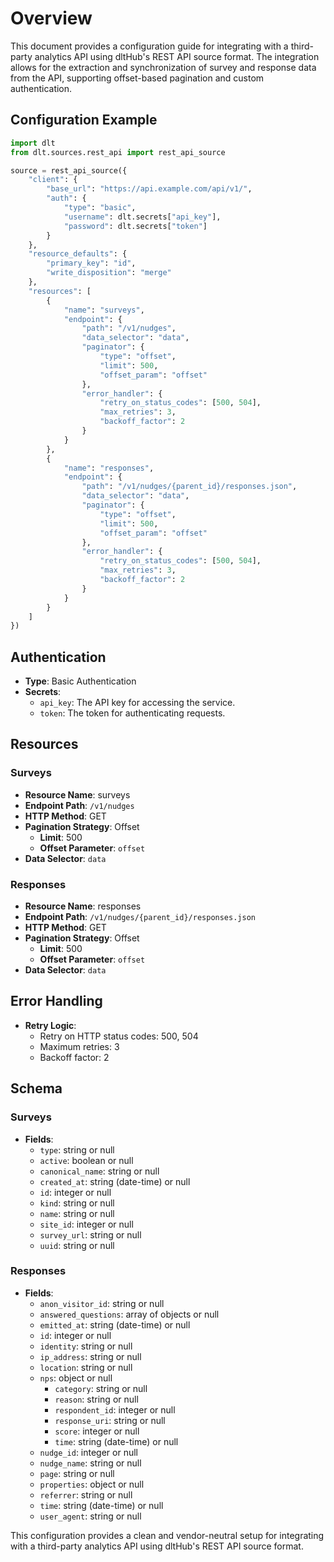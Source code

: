 # Overview

This document provides a configuration guide for integrating with a third-party analytics API using dltHub's REST API source format. The integration allows for the extraction and synchronization of survey and response data from the API, supporting offset-based pagination and custom authentication.

## Configuration Example

```python
import dlt
from dlt.sources.rest_api import rest_api_source

source = rest_api_source({
    "client": {
        "base_url": "https://api.example.com/api/v1/",
        "auth": {
            "type": "basic",
            "username": dlt.secrets["api_key"],
            "password": dlt.secrets["token"]
        }
    },
    "resource_defaults": {
        "primary_key": "id",
        "write_disposition": "merge"
    },
    "resources": [
        {
            "name": "surveys",
            "endpoint": {
                "path": "/v1/nudges",
                "data_selector": "data",
                "paginator": {
                    "type": "offset",
                    "limit": 500,
                    "offset_param": "offset"
                },
                "error_handler": {
                    "retry_on_status_codes": [500, 504],
                    "max_retries": 3,
                    "backoff_factor": 2
                }
            }
        },
        {
            "name": "responses",
            "endpoint": {
                "path": "/v1/nudges/{parent_id}/responses.json",
                "data_selector": "data",
                "paginator": {
                    "type": "offset",
                    "limit": 500,
                    "offset_param": "offset"
                },
                "error_handler": {
                    "retry_on_status_codes": [500, 504],
                    "max_retries": 3,
                    "backoff_factor": 2
                }
            }
        }
    ]
})
```

## Authentication

- **Type**: Basic Authentication
- **Secrets**: 
  - `api_key`: The API key for accessing the service.
  - `token`: The token for authenticating requests.

## Resources

### Surveys

- **Resource Name**: surveys
- **Endpoint Path**: `/v1/nudges`
- **HTTP Method**: GET
- **Pagination Strategy**: Offset
  - **Limit**: 500
  - **Offset Parameter**: `offset`
- **Data Selector**: `data`

### Responses

- **Resource Name**: responses
- **Endpoint Path**: `/v1/nudges/{parent_id}/responses.json`
- **HTTP Method**: GET
- **Pagination Strategy**: Offset
  - **Limit**: 500
  - **Offset Parameter**: `offset`
- **Data Selector**: `data`

## Error Handling

- **Retry Logic**: 
  - Retry on HTTP status codes: 500, 504
  - Maximum retries: 3
  - Backoff factor: 2

## Schema

### Surveys

- **Fields**:
  - `type`: string or null
  - `active`: boolean or null
  - `canonical_name`: string or null
  - `created_at`: string (date-time) or null
  - `id`: integer or null
  - `kind`: string or null
  - `name`: string or null
  - `site_id`: integer or null
  - `survey_url`: string or null
  - `uuid`: string or null

### Responses

- **Fields**:
  - `anon_visitor_id`: string or null
  - `answered_questions`: array of objects or null
  - `emitted_at`: string (date-time) or null
  - `id`: integer or null
  - `identity`: string or null
  - `ip_address`: string or null
  - `location`: string or null
  - `nps`: object or null
    - `category`: string or null
    - `reason`: string or null
    - `respondent_id`: integer or null
    - `response_uri`: string or null
    - `score`: integer or null
    - `time`: string (date-time) or null
  - `nudge_id`: integer or null
  - `nudge_name`: string or null
  - `page`: string or null
  - `properties`: object or null
  - `referrer`: string or null
  - `time`: string (date-time) or null
  - `user_agent`: string or null

This configuration provides a clean and vendor-neutral setup for integrating with a third-party analytics API using dltHub's REST API source format.